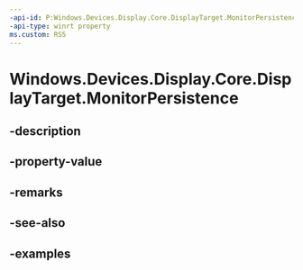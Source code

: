 ```yaml
---
-api-id: P:Windows.Devices.Display.Core.DisplayTarget.MonitorPersistence
-api-type: winrt property
ms.custom: RS5
---
```


<!-- Property syntax.
public DisplayTargetPersistence MonitorPersistence { get; }
-->

# Windows.Devices.Display.Core.DisplayTarget.MonitorPersistence

## -description

## -property-value

## -remarks

## -see-also

## -examples
